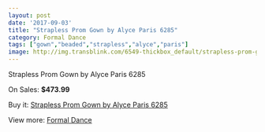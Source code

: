 ```yaml
---
layout: post
date: '2017-09-03'
title: "Strapless Prom Gown by Alyce Paris 6285"
category: Formal Dance
tags: ["gown","beaded","strapless","alyce","paris"]
image: http://img.transblink.com/6549-thickbox_default/strapless-prom-gown-by-alyce-paris-6285.jpg
---
```

Strapless Prom Gown by Alyce Paris 6285

On Sales: **$473.99**
<a href="https://www.transblink.com/en/formal-dance/2116-strapless-prom-gown-by-alyce-paris-6285.html"><amp-img layout="responsive" width="600" height="600" src="//img.transblink.com/6549-thickbox_default/strapless-prom-gown-by-alyce-paris-6285.jpg" alt="Strapless Prom Gown by Alyce Paris 6285 0" /></a>

Buy it: [Strapless Prom Gown by Alyce Paris 6285](https://www.transblink.com/en/formal-dance/2116-strapless-prom-gown-by-alyce-paris-6285.html "Strapless Prom Gown by Alyce Paris 6285")

View more: [Formal Dance](https://www.transblink.com/en/6-formal-dance "Formal Dance")